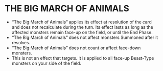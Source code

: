 
# THE BIG MARCH OF ANIMALS

*   “The Big March of Animals” applies its effect at resolution of the card and does not recalculate during the turn. Its effect lasts as long as the affected monsters remain face-up on the field, or until the End Phase.
*   “The Big March of Animals” does not affect monsters Summoned after it resolves.
*   “The Big March of Animals” does not count or affect face-down monsters.
*   This is not an effect that targets. It is applied to all face-up Beast-Type monsters on your side of the field.

  
